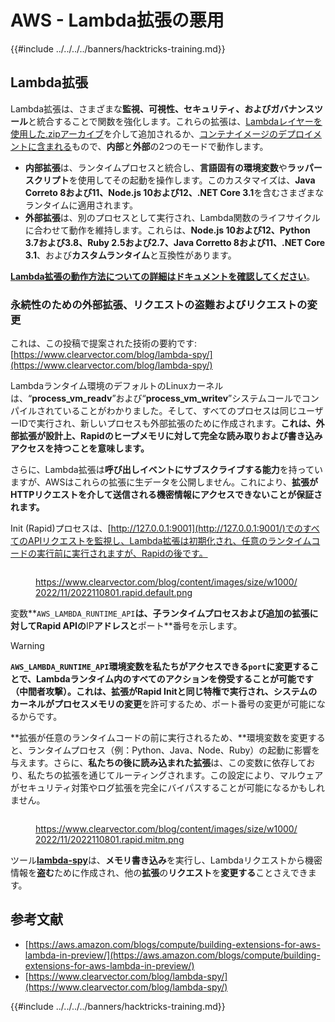 # AWS - Lambda拡張の悪用

{{#include ../../../../banners/hacktricks-training.md}}

## Lambda拡張

Lambda拡張は、さまざまな**監視、可視性、セキュリティ、およびガバナンスツール**と統合することで関数を強化します。これらの拡張は、[Lambdaレイヤーを使用した.zipアーカイブ](https://docs.aws.amazon.com/lambda/latest/dg/configuration-layers.html)を介して追加されるか、[コンテナイメージのデプロイメントに含まれる](https://aws.amazon.com/blogs/compute/working-with-lambda-layers-and-extensions-in-container-images/)もので、**内部**と**外部**の2つのモードで動作します。

- **内部拡張**は、ランタイムプロセスと統合し、**言語固有の環境変数**や**ラッパースクリプト**を使用してその起動を操作します。このカスタマイズは、**Java Correto 8および11、Node.js 10および12、.NET Core 3.1**を含むさまざまなランタイムに適用されます。
- **外部拡張**は、別のプロセスとして実行され、Lambda関数のライフサイクルに合わせて動作を維持します。これらは、**Node.js 10および12、Python 3.7および3.8、Ruby 2.5および2.7、Java Corretto 8および11、.NET Core 3.1**、および**カスタムランタイム**と互換性があります。

[**Lambda拡張の動作方法についての詳細はドキュメントを確認してください**](https://docs.aws.amazon.com/lambda/latest/dg/runtimes-extensions-api.html)。

### 永続性のための外部拡張、リクエストの盗難およびリクエストの変更

これは、この投稿で提案された技術の要約です: [https://www.clearvector.com/blog/lambda-spy/](https://www.clearvector.com/blog/lambda-spy/)

Lambdaランタイム環境のデフォルトのLinuxカーネルは、“**process_vm_readv**”および“**process_vm_writev**”システムコールでコンパイルされていることがわかりました。そして、すべてのプロセスは同じユーザーIDで実行され、新しいプロセスも外部拡張のために作成されます。**これは、外部拡張が設計上、Rapidのヒープメモリに対して完全な読み取りおよび書き込みアクセスを持つことを意味します。**

さらに、Lambda拡張は**呼び出しイベントにサブスクライブする能力**を持っていますが、AWSはこれらの拡張に生データを公開しません。これにより、**拡張がHTTPリクエストを介して送信される機密情報にアクセスできないことが保証されます。**

Init (Rapid)プロセスは、[http://127.0.0.1:9001](http://127.0.0.1:9001/)でのすべてのAPIリクエストを監視し、Lambda拡張は初期化され、任意のランタイムコードの実行前に実行されますが、Rapidの後です。

<figure><img src="../../../../images/image (254).png" alt=""><figcaption><p><a href="https://www.clearvector.com/blog/content/images/size/w1000/2022/11/2022110801.rapid.default.png">https://www.clearvector.com/blog/content/images/size/w1000/2022/11/2022110801.rapid.default.png</a></p></figcaption></figure>

変数**`AWS_LAMBDA_RUNTIME_API`**は、**子ランタイムプロセス**および追加の拡張に対してRapid APIの**IP**アドレスと**ポート**番号を示します。

> [!WARNING]
> **`AWS_LAMBDA_RUNTIME_API`**環境変数を私たちがアクセスできる**`port`**に変更することで、Lambdaランタイム内のすべてのアクションを傍受することが可能です（**中間者攻撃**）。これは、拡張がRapid Initと同じ特権で実行され、システムのカーネルが**プロセスメモリの変更**を許可するため、ポート番号の変更が可能になるからです。

**拡張が任意のランタイムコードの前に実行されるため、**環境変数を変更すると、ランタイムプロセス（例：Python、Java、Node、Ruby）の起動に影響を与えます。さらに、**私たちの後に読み込まれた拡張**は、この変数に依存しており、私たちの拡張を通じてルーティングされます。この設定により、マルウェアがセキュリティ対策やログ拡張を完全にバイパスすることが可能になるかもしれません。

<figure><img src="../../../../images/image (267).png" alt=""><figcaption><p><a href="https://www.clearvector.com/blog/content/images/size/w1000/2022/11/2022110801.rapid.mitm.png">https://www.clearvector.com/blog/content/images/size/w1000/2022/11/2022110801.rapid.mitm.png</a></p></figcaption></figure>

ツール[**lambda-spy**](https://github.com/clearvector/lambda-spy)は、**メモリ書き込み**を実行し、Lambdaリクエストから機密情報を**盗む**ために作成され、他の**拡張**の**リクエスト**を**変更する**ことさえできます。

## 参考文献

- [https://aws.amazon.com/blogs/compute/building-extensions-for-aws-lambda-in-preview/](https://aws.amazon.com/blogs/compute/building-extensions-for-aws-lambda-in-preview/)
- [https://www.clearvector.com/blog/lambda-spy/](https://www.clearvector.com/blog/lambda-spy/)

{{#include ../../../../banners/hacktricks-training.md}}
